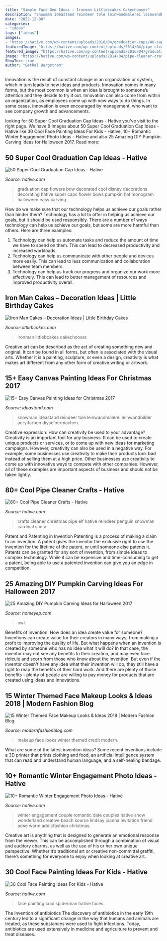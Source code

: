 ```yaml
---
title: "Simple Face Gem Ideas : Ironman Littlebcakes Cakechooser"
description: "Snowman ideastand reindeer tole leinwandmalerei leinwandbilder acrylfarben diyselbermachen"
date: "2022-12-08"
categories:
- "ideas"
tags: ["ideas"]
images:
- "https://hative.com/wp-content/uploads/2016/04/graduation-caps/48-super-cool-graduation-cap-ideas.jpg"
featuredImage: "https://hative.com/wp-content/uploads/2014/04/pipe-cleaner-crafts/33-christmas-crafts-pip-cleaner.jpg"
featured_image: "https://hative.com/wp-content/uploads/2016/04/graduation-caps/48-super-cool-graduation-cap-ideas.jpg"
image: "https://hative.com/wp-content/uploads/2014/04/pipe-cleaner-crafts/33-christmas-crafts-pip-cleaner.jpg"
ShowToc: true
author: "Bethel Bergstrom"
---
```



Innovation is the result of constant change in an organization or system, which in turn leads to new ideas and products. Innovation comes in many forms, but the most common is when an idea is brought to someone’s attention and they decide to try it out. Innovation can also come from within an organization, as employees come up with new ways to do things. In some cases, innovation is even encouraged by management, who want to see company growth and advancements.

	

		
looking for 50 Super Cool Graduation Cap Ideas - Hative you've visit to the right page. We have 8 Images about 50 Super Cool Graduation Cap Ideas - Hative like 30 Cool Face Painting Ideas For Kids - Hative, 10+ Romantic Winter Engagement Photo Ideas - Hative and also 25 Amazing DIY Pumpkin Carving Ideas for Halloween 2017. Read more:
		
    
## 50 Super Cool Graduation Cap Ideas - Hative

<img loading=lazy src="https://hative.com/wp-content/uploads/2016/04/graduation-caps/48-super-cool-graduation-cap-ideas.jpg" onerror="this.onerror=null;this.src='https://tse3.mm.bing.net/th?id=OIP.LBmAJ40JpyeS92EdPJnaxQHaLH&amp;pid=15.1';" alt="50 Super Cool Graduation Cap Ideas - Hative">

_Source: hative.com_

>graduation cap flowers bow decorated cool disney decorations decorating hative super caps flower bows pumpkin hat monogram halloween easy carving. 

	

How do we make sure that our technology helps us achieve our goals rather than hinder them?
Technology has a lot to offer in helping us achieve our goals, but it should be used responsibly. There are a number of ways technology can help us achieve our goals, but some are more harmful than others. Here are three examples: 
1. Technology can help us automate tasks and reduce the amount of time we have to spend on them. This can lead to decreased productivity and increased workloads. 
2. Technology can help us communicate with other people and devices more easily. This can lead to less communication and collaboration between team members. 
3. Technology can help us track our progress and organize our work more effectively. This can lead to better management of resources and improved productivity overall.

    
## Iron Man Cakes – Decoration Ideas | Little Birthday Cakes

<img loading=lazy src="https://www.littlebcakes.com/wp-content/uploads/2014/01/Iron-Man-Cake-Ideas.jpg" onerror="this.onerror=null;this.src='https://tse2.mm.bing.net/th?id=OIP._CtdlnvCvYU7K9LmkrNM3QHaJ4&amp;pid=15.1';" alt="Iron Man Cakes – Decoration Ideas | Little Birthday Cakes">

_Source: littlebcakes.com_

>ironman littlebcakes cakechooser. 

	

Creative art can be described as the act of creating something new and original. It can be found in all forms, but often is associated with the visual arts. Whether it is a painting, sculpture, or even a design, creativity is what makes art different from any other form of creative writing or artwork.

    
## 15+ Easy Canvas Painting Ideas For Christmas 2017

<img loading=lazy src="https://ideastand.com/wp-content/uploads/2016/10/canvas-paintings/7-canvas-paintings-for-christmas.jpg" onerror="this.onerror=null;this.src='https://tse4.mm.bing.net/th?id=OIP.014YoQQdr6UOKXLPz16hLgHaNq&amp;pid=15.1';" alt="15+ Easy Canvas Painting Ideas for Christmas 2017">

_Source: ideastand.com_

>snowman ideastand reindeer tole leinwandmalerei leinwandbilder acrylfarben diyselbermachen. 

	

Creative expression: How can creativity be used to your advantage?
Creativity is an important tool for any business. It can be used to create unique products or services, or to come up with new ideas for marketing campaigns. However, creativity can also be used in a negative way. For example, some businesses use creativity to make their products look bad instead of selling them at a high price. Other businesses use creativity to come up with innovative ways to compete with other companies. However, all of these examples are important aspects of business and should not be taken lightly.

    
## 80+ Cool Pipe Cleaner Crafts - Hative

<img loading=lazy src="https://hative.com/wp-content/uploads/2014/04/pipe-cleaner-crafts/33-christmas-crafts-pip-cleaner.jpg" onerror="this.onerror=null;this.src='https://tse1.mm.bing.net/th?id=OIP.9LrdsqKbDNdvZjyPVlxsRAHaDd&amp;pid=15.1';" alt="80+ Cool Pipe Cleaner Crafts - Hative">

_Source: hative.com_

>crafts cleaner christmas pipe elf hative reindeer penguin snowman cardinal santa. 

	

Patent and Patenting in Invention
Patenting is a process of making a claim to an invention. A patent gives the inventor the exclusive right to use the invention for the lifetime of the patent, or until someone else patents it. Patents can be granted for any sort of invention, from simple ideas to complex technology. While it can be expensive and time-consuming to get a patent, being able to use a patented invention can give you an edge in competition.

    
## 25 Amazing DIY Pumpkin Carving Ideas For Halloween 2017

<img loading=lazy src="https://homeyep.com/wp-content/uploads/2017/03/pumpkin-carving/23-pumpkin-carving-ideas-for-halloween.jpg" onerror="this.onerror=null;this.src='https://tse3.mm.bing.net/th?id=OIP.Z6V7mQyXwM-_m9k_do_XoAHaL4&amp;pid=15.1';" alt="25 Amazing DIY Pumpkin Carving Ideas for Halloween 2017">

_Source: homeyep.com_

>owl. 

	

Benefits of invention: How does an idea create value for someone?
Inventions can create value for their creators in many ways, from making a profit to improving the quality of life. But what happens when an invention is created by someone who has no idea what it will do? In that case, the inventor may not see any benefits to their creation, and may even face ridicule and scorn from those who know about the invention. But even if the inventor doesn't have any idea what their invention will do, they still have a right to reap the benefits of their hard work. And there are plenty of those benefits - plenty of people are willing to pay money for products that are created using ideas and innovations.

    
## 15 Winter Themed Face Makeup Looks &amp; Ideas 2018 | Modern Fashion Blog

<img loading=lazy src="http://modernfashionblog.com/wp-content/uploads/2017/12/15-Winter-Themed-Face-Makeup-Looks-Ideas-2018-9.gif" onerror="this.onerror=null;this.src='https://tse2.mm.bing.net/th?id=OIP.gk64WZOYIQFRrjpc38KnrwHaKc&amp;pid=15.1';" alt="15 Winter Themed Face Makeup Looks &amp; Ideas 2018 | Modern Fashion Blog">

_Source: modernfashionblog.com_

>makeup face looks winter themed credit modern. 

	

What are some of the latest invention ideas?
Some recent inventions include a 3D printer that prints clothing and food, an artificial intelligence system that can read and understand human language, and a self-healing bandage.

    
## 10+ Romantic Winter Engagement Photo Ideas - Hative

<img loading=lazy src="https://hative.com/wp-content/uploads/2014/11/winter-engagement-photo-ideas/7-winter-engagement-photo-ideas.jpg" onerror="this.onerror=null;this.src='https://tse4.mm.bing.net/th?id=OIP.iLCkKVF4B5rDHAh4h3JWfAHaLI&amp;pid=15.1';" alt="10+ Romantic Winter Engagement Photo Ideas - Hative">

_Source: hative.com_

>winter engagement couple romantic date couples hative snow wonderland creative beach source lindsay joanna levitation friend pose warm addicfashion christmas. 

	

Creative art is anything that is designed to generate an emotional response from the viewer. This can be accomplished through a combination of visual and auditory charms, as well as the use of his or her own unique perspective. Whether it’s traditional art or creative non-committal graffiti, there’s something for everyone to enjoy when looking at creative art.

    
## 30 Cool Face Painting Ideas For Kids - Hative

<img loading=lazy src="https://hative.com/wp-content/uploads/2014/10/face-painting-ideas-for-kids/20-spiderman.jpg" onerror="this.onerror=null;this.src='https://tse4.mm.bing.net/th?id=OIP.pBAYnvjJaB5QzY49PwPMOAHaJ4&amp;pid=15.1';" alt="30 Cool Face Painting Ideas For Kids - Hative">

_Source: hative.com_

>face painting cool spiderman hative faces. 

	

The Invention of antibiotics
The discovery of antibiotics in the early 19th century led to a significant change in the way that humans and animals are treated, as these substances were used to fight infections. Today, antibiotics are used extensively in medicine and agriculture to prevent and treat diseases.

